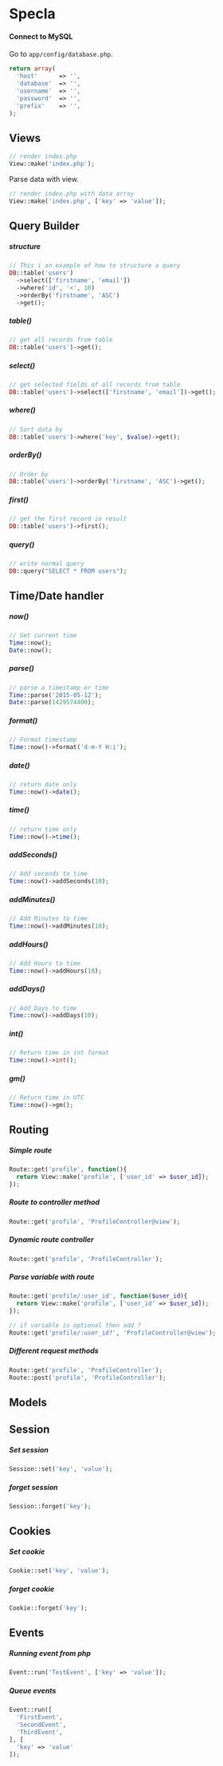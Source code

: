 # Specla

#### Connect to MySQL
Go to `app/config/database.php`.
```php
return array(
  'host'      => '',
  'database'  => '',
  'username'  => '',
  'password'  => '',
  'prefix'    => '',
);
```

## Views
```php
// render index.php
View::make('index.php');
```

Parse data with view.
```php
// render index.php with data array
View::make('index.php', ['key' => 'value']);
```

## Query Builder
##### structure
```php
// This i an example of how to structure a query
DB::table('users')
  ->select(['firstname', 'email'])
  ->where('id', '<', 10)
  ->orderBy('firstname', 'ASC')
  ->get();
```

##### table()
```php
// get all records from table
DB::table('users')->get();
```

##### select()

```php
// get selected fields of all records from table
DB::table('users')->select(['firstname', 'email'])->get();
```

##### where()

```php
// Sort data by 
DB::table('users')->where('key', $value)->get();
```

##### orderBy()

```php
// Order by
DB::table('users')->orderBy('firstname', 'ASC')->get();
```

##### first()

```php
// get the first record in result
DB::table('users')->first();
```

##### query()

```php
// write normal query
DB::query("SELECT * FROM users");
```

## Time/Date handler
##### now()
```php
// Get current time 
Time::now();
Date::now();
```

##### parse()
```php
// parse a timestamp or time
Time::parse('2015-05-12');
Date::parse(1429574400);
```

##### format()
```php
// Format timestamp
Time::now()->format('d-m-Y H:i');
```

##### date()
```php
// return date only
Time::now()->date();
```

##### time()
```php
// return time only
Time::now()->time();
```

##### addSeconds()
```php
// Add seconds to time
Time::now()->addSeconds(10);
```

##### addMinutes()
```php
// Add Minutes to time
Time::now()->addMinutes(10);
```

##### addHours()
```php
// Add Hours to time
Time::now()->addHours(10);
```

##### addDays()
```php
// Add Days to time
Time::now()->addDays(10);
```

##### int()
```php
// Return time in int format
Time::now()->int();
```

##### gm()
```php
// Return time in UTC
Time::now()->gm();
```

## Routing 
##### Simple route
```php
Route::get('profile', function(){
  return View::make('profile', ['user_id' => $user_id]);
});
```

##### Route to controller method
```php
Route::get('profile', 'ProfileController@view');
```

##### Dynamic route controller
```php
Route::get('profile', 'ProfileController');
```

##### Parse variable with route
```php
Route::get('profile/:user_id', function($user_id){
  return View::make('profile', ['user_id' => $user_id]);
});

// if variable is optional then add ?
Route::get('profile/:user_id?', 'ProfileController@view');
```

##### Different request methods
```php
Route::get('profile', 'ProfileController');
Route::post('profile', 'ProfileController');
```

## Models

## Session
##### Set session
```php
Session::set('key', 'value');
```

##### forget session
```php
Session::forget('key');
```

## Cookies
##### Set cookie
```php
Cookie::set('key', 'value');
```

##### forget cookie
```php
Cookie::forget('key');
```

## Events
##### Running event from php
```php
Event::run('TestEvent', ['key' => 'value']);
```

##### Queue events
```php
Event::run([
  'FirstEvent',
  'SecondEvent',
  'ThirdEvent',
], [
  'key' => 'value'
]);
```













